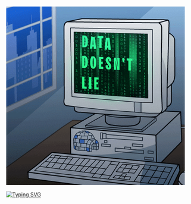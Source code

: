 [![Header](https://github.com/kapuutan/kapuutan/blob/main/assets/giphy.gif)](https://gifs.ru/gifs/13956)


[![Typing SVG](https://readme-typing-svg.demolab.com?font=Fira+Code&pause=1000&color=0FA408&center=true&random=false&width=435&lines=I'm+QA+Engeneer)](https://git.io/typing-svg)
